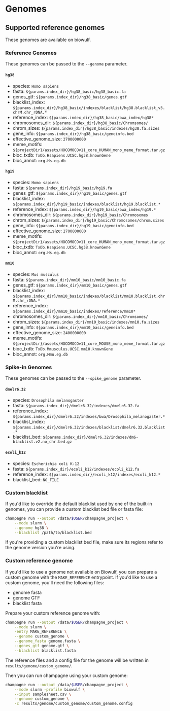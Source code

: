 # Genomes

<!--
This file is created by concatenating _genomes_tail.md and the auto-generated genomes list.
Do not edit guide/genomes.md manually.
-->

## Supported reference genomes

These genomes are available on biowulf.

### Reference Genomes

These genomes can be passed to the `--genome` parameter.

#### `hg38`

- species: `Homo sapiens`
- fasta: `${params.index_dir}/hg38_basic/hg38_basic.fa`
- genes_gtf: `${params.index_dir}/hg38_basic/genes.gtf`
- blacklist_index: `${params.index_dir}/hg38_basic/indexes/blacklist/hg38.blacklist_v3.chrM.chr_rDNA.*`
- reference_index: `${params.index_dir}/hg38_basic/bwa_index/hg38*`
- chromosomes_dir: `${params.index_dir}/hg38_basic/Chromsomes/`
- chrom_sizes: `${params.index_dir}/hg38_basic/indexes/hg38.fa.sizes`
- gene_info: `${params.index_dir}/hg38_basic/geneinfo.bed`
- effective_genome_size: `2700000000`
- meme_motifs: `${projectDir}/assets/HOCOMOCOv11_core_HUMAN_mono_meme_format.tar.gz`
- bioc_txdb: `TxDb.Hsapiens.UCSC.hg38.knownGene`
- bioc_annot: `org.Hs.eg.db`

#### `hg19`

- species: `Homo sapiens`
- fasta: `${params.index_dir}/hg19_basic/hg19.fa`
- genes_gtf: `${params.index_dir}/hg19_basic/genes.gtf`
- blacklist_index: `${params.index_dir}/hg19_basic/indexes/blacklist/hg19.blacklist.*`
- reference_index: `${params.index_dir}/hg19_basic/bwa_index/hg19.*`
- chromosomes_dir: `${params.index_dir}/hg19_basic/Chromosomes`
- chrom_sizes: `${params.index_dir}/hg19_basic/Chromosomes/chrom.sizes`
- gene_info: `${params.index_dir}/hg19_basic/geneinfo.bed`
- effective_genome_size: `2700000000`
- meme_motifs: `${projectDir}/assets/HOCOMOCOv11_core_HUMAN_mono_meme_format.tar.gz`
- bioc_txdb: `TxDb.Hsapiens.UCSC.hg38.knownGene`
- bioc_annot: `org.Hs.eg.db`

#### `mm10`

- species: `Mus musculus`
- fasta: `${params.index_dir}/mm10_basic/mm10_basic.fa`
- genes_gtf: `${params.index_dir}/mm10_basic/genes.gtf`
- blacklist_index: `${params.index_dir}/mm10_basic/indexes/blacklist/mm10.blacklist.chrM.chr_rDNA.*`
- reference_index: `${params.index_dir}/mm10_basic/indexes/reference/mm10*`
- chromosomes_dir: `${params.index_dir}/mm10_basic/Chromsomes/`
- chrom_sizes: `${params.index_dir}/mm10_basic/indexes/mm10.fa.sizes`
- gene_info: `${params.index_dir}/mm10_basic/geneinfo.bed`
- effective_genome_size: `2400000000`
- meme_motifs: `${projectDir}/assets/HOCOMOCOv11_core_MOUSE_mono_meme_format.tar.gz`
- bioc_txdb: `TxDb.Mmusculus.UCSC.mm10.knownGene`
- bioc_annot: `org.Mmu.eg.db`

### Spike-in Genomes

These genomes can be passed to the `--spike_genome` parameter.

#### `dmelr6.32`

- species: `Drosophila melanogaster`
- fasta: `${params.index_dir}/dmelr6.32/indexes/dmelr6.32.fa`
- reference_index: `${params.index_dir}/dmelr6.32/indexes/bwa/Drosophila_melanogaster.*`
- blacklist_index: `${params.index_dir}/dmelr6.32/indexes/blacklist/dmelr6.32.blacklist.*`
- blacklist_bed: `${params.index_dir}/dmelr6.32/indexes/dm6-blacklist.v2.no_chr.bed.gz`

#### `ecoli_k12`

- species: `Escherichia coli K-12`
- fasta: `${params.index_dir}/ecoli_k12/indexes/ecoli_k12.fa`
- reference_index: `${params.index_dir}/ecoli_k12/indexes/ecoli_k12.*`
- blacklist_bed: `NO_FILE`

### Custom blacklist

If you'd like to override the default blacklist used by one of the built-in genomes,
you can provide a custom blacklist bed file or fasta file:

```sh
champagne run --output /data/$USER/champagne_project \
    --mode slurm \
    --genome hg38 \
    --blacklist /path/to/blacklist.bed
```

If you're providing a custom blacklist bed file, make sure its regions refer to
the genome version you're using.

### Custom reference genome

If you'd like to use a genome not available on Biowulf,
you can prepare a custom genome with the `MAKE_REFERENCE` entrypoint.
If you'd like to use a custom genome, you'll need the following files:

- genome fasta
- genome GTF
- blacklist fasta

Prepare your custom reference genome with:

```sh
champagne run --output /data/$USER/champagne_project \
    --mode slurm \
    -entry MAKE_REFERENCE \
    --genome custom_genome \
    --genome_fasta genome.fasta \
    --genes_gtf genome.gtf \
    --blacklist blacklist.fasta
```

The reference files and a config file for the genome will be written in `results/genome/custom_genome/`.

Then you can run champagne using your custom genome:

```sh
champagne run --output /data/$USER/champagne_project \
    --mode slurm -profile biowulf \
    --input samplesheet.csv \
    --genome custom_genome \
    -c results/genome/custom_genome/custom_genome.config
```
